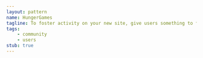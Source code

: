 ```yaml
---
layout: pattern
name: HungerGames
tagline: To foster activity on your new site, give users something to fight about. 
tags:
    - community
    - users
stub: true
---
```

